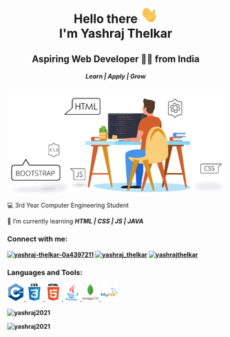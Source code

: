 
<!--
**yashraj2021/yashraj2021** is a ✨ _special_ ✨ repository because its `README.md` (this file) appears on your GitHub profile.

Here are some ideas to get you started:

- 🔭 I’m currently working on ...
- 🌱 I’m currently learning ...
- 👯 I’m looking to collaborate on ...
- 🤔 I’m looking for help with ...
- 💬 Ask me about ...
- 📫 How to reach me: ...
- 😄 Pronouns: ...
- ⚡ Fun fact: ...
-->

<h1 align="center">Hello there <img src="https://github.com/yashraj2021/yashraj2021/blob/main/hello.gif" height="40" width="40"/><br> I'm Yashraj Thelkar</h1>
<h2 align="center">Aspiring Web Developer 🧑‍💻 from India</h2>
<h5 align="center">Learn | Apply | Grow</h5>

<img src="web-design.gif" />

<!-- <p align="left"> <a href="https://github.com/ryo-ma/github-profile-trophy"><img src="https://github-profile-trophy.vercel.app/?username=yashraj2021" alt="yashraj2021" /></a> </p>-->

<p>💻 3rd Year Computer Engineering Student</p>

<p>🌱 I’m currently learning <em><strong>HTML | CSS | JS | JAVA<strong></em></p>

<h3 align="left">Connect with me:</h3>
<p align="left">
<a href="https://linkedin.com/in/yashraj-thelkar-0a4397211" target="blank"><img align="center" src="https://raw.githubusercontent.com/rahuldkjain/github-profile-readme-generator/master/src/images/icons/Social/linked-in-alt.svg" alt="yashraj-thelkar-0a4397211" height="30" width="40" /></a>
<a href="https://twitter.com/yashraj_thelkar" target="blank"><img align="center" src="https://raw.githubusercontent.com/rahuldkjain/github-profile-readme-generator/master/src/images/icons/Social/twitter.svg" alt="yashraj_thelkar" height="30" width="40" /></a>
<a href="https://instagram.com/yashrajthelkar" target="blank"><img align="center" src="https://raw.githubusercontent.com/rahuldkjain/github-profile-readme-generator/master/src/images/icons/Social/instagram.svg" alt="yashrajthelkar" height="30" width="40" /></a>
</p>

<h3 align="left">Languages and Tools:</h3>
<p align="left"> <a href="https://www.w3schools.com/cpp/" target="_blank" rel="noreferrer"> <img src="https://raw.githubusercontent.com/devicons/devicon/master/icons/cplusplus/cplusplus-original.svg" alt="cplusplus" width="40" height="40"/> </a> <a href="https://www.w3schools.com/css/" target="_blank" rel="noreferrer"> <img src="https://raw.githubusercontent.com/devicons/devicon/master/icons/css3/css3-original-wordmark.svg" alt="css3" width="40" height="40"/> </a> <a href="https://www.w3.org/html/" target="_blank" rel="noreferrer"> <img src="https://raw.githubusercontent.com/devicons/devicon/master/icons/html5/html5-original-wordmark.svg" alt="html5" width="40" height="40"/> </a> <a href="https://www.java.com" target="_blank" rel="noreferrer"> <img src="https://raw.githubusercontent.com/devicons/devicon/master/icons/java/java-original.svg" alt="java" width="40" height="40"/> </a> <a href="https://www.mongodb.com/" target="_blank" rel="noreferrer"> <img src="https://raw.githubusercontent.com/devicons/devicon/master/icons/mongodb/mongodb-original-wordmark.svg" alt="mongodb" width="40" height="40"/> </a> <a href="https://www.mysql.com/" target="_blank" rel="noreferrer"> <img src="https://raw.githubusercontent.com/devicons/devicon/master/icons/mysql/mysql-original-wordmark.svg" alt="mysql" width="40" height="40"/> </a> </p>

<p><img align="center" src="https://github-readme-stats.vercel.app/api/top-langs?username=yashraj2021&show_icons=true&locale=en&layout=compact" alt="yashraj2021" /></p>

<p><img align="center" src="https://github-readme-streak-stats.herokuapp.com/?user=yashraj2021&" alt="yashraj2021" /></p>
